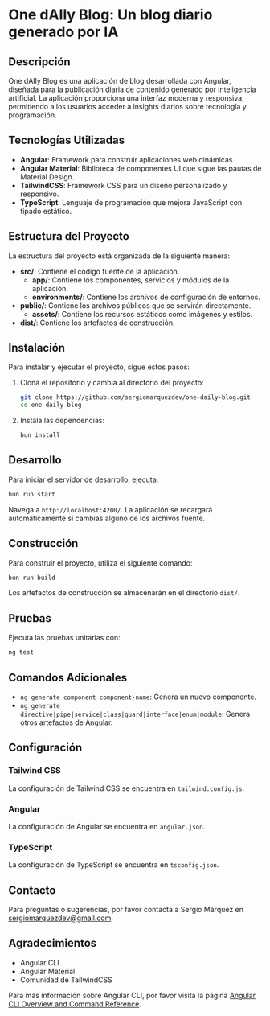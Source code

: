 # One dAIly Blog: Un blog diario generado por IA

## Descripción

One dAIly Blog es una aplicación de blog desarrollada con Angular, diseñada para la publicación diaria de contenido generado por inteligencia artificial. La aplicación proporciona una interfaz moderna y responsiva, permitiendo a los usuarios acceder a insights diarios sobre tecnología y programación.

## Tecnologías Utilizadas

- **Angular**: Framework para construir aplicaciones web dinámicas.
- **Angular Material**: Biblioteca de componentes UI que sigue las pautas de Material Design.
- **TailwindCSS**: Framework CSS para un diseño personalizado y responsivo.
- **TypeScript**: Lenguaje de programación que mejora JavaScript con tipado estático.

## Estructura del Proyecto

La estructura del proyecto está organizada de la siguiente manera:

- **src/**: Contiene el código fuente de la aplicación.
  - **app/**: Contiene los componentes, servicios y módulos de la aplicación.
  - **environments/**: Contiene los archivos de configuración de entornos.
- **public/**: Contiene los archivos públicos que se servirán directamente.
  - **assets/**: Contiene los recursos estáticos como imágenes y estilos.
- **dist/**: Contiene los artefactos de construcción.

## Instalación

Para instalar y ejecutar el proyecto, sigue estos pasos:

1. Clona el repositorio y cambia al directorio del proyecto:

   ```bash
   git clone https://github.com/sergiomarquezdev/one-daily-blog.git
   cd one-daily-blog
   ```

2. Instala las dependencias:

   ```bash
   bun install
   ```

## Desarrollo

Para iniciar el servidor de desarrollo, ejecuta:

```bash
bun run start
```

Navega a `http://localhost:4200/`. La aplicación se recargará automáticamente si cambias alguno de los archivos fuente.

## Construcción

Para construir el proyecto, utiliza el siguiente comando:

```bash
bun run build
```

Los artefactos de construcción se almacenarán en el directorio `dist/`.

## Pruebas

Ejecuta las pruebas unitarias con:

```bash
ng test
```

## Comandos Adicionales

- `ng generate component component-name`: Genera un nuevo componente.
- `ng generate directive|pipe|service|class|guard|interface|enum|module`: Genera otros artefactos de Angular.

## Configuración

### Tailwind CSS

La configuración de Tailwind CSS se encuentra en `tailwind.config.js`.

### Angular

La configuración de Angular se encuentra en `angular.json`.

### TypeScript

La configuración de TypeScript se encuentra en `tsconfig.json`.

## Contacto

Para preguntas o sugerencias, por favor contacta a Sergio Márquez en [sergiomarquezdev@gmail.com](mailto:sergiomarquezdev@gmail.com).

## Agradecimientos

- Angular CLI
- Angular Material
- Comunidad de TailwindCSS

Para más información sobre Angular CLI, por favor visita la página [Angular CLI Overview and Command Reference](https://angular.dev/tools/cli).
